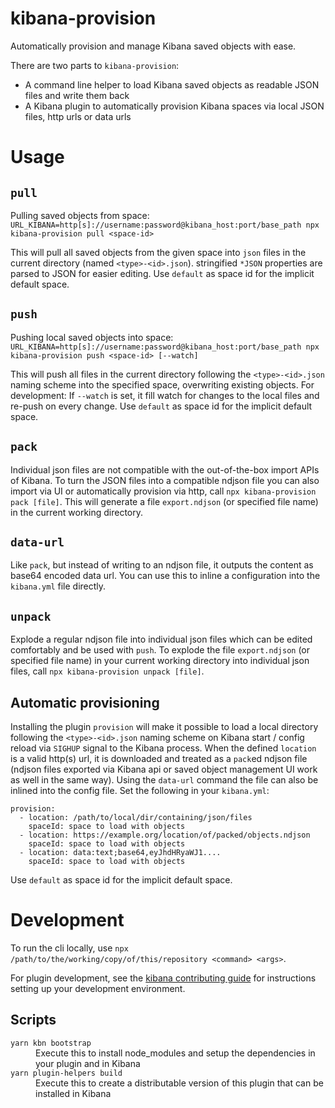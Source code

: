 # kibana-provision

Automatically provision and manage Kibana saved objects with ease.

There are two parts to `kibana-provision`:
* A command line helper to load Kibana saved objects as readable JSON files and write them back
* A Kibana plugin to automatically provision Kibana spaces via local JSON files, http urls or data urls

# Usage

## `pull`

Pulling saved objects from space: `URL_KIBANA=http[s]://username:password@kibana_host:port/base_path npx kibana-provision pull <space-id>`

This will pull all saved objects from the given space into `json` files in the current directory (named `<type>-<id>.json`). stringified `*JSON` properties are parsed to JSON for easier editing. Use `default` as space id for the implicit default space.

## `push`

Pushing local saved objects into space: `URL_KIBANA=http[s]://username:password@kibana_host:port/base_path npx kibana-provision push <space-id> [--watch]`

This will push all files in the current directory following the `<type>-<id>.json` naming scheme into the specified space, overwriting existing objects. For development: If `--watch` is set, it fill watch for changes to the local files and re-push on every change. Use `default` as space id for the implicit default space.

## `pack`

Individual json files are not compatible with the out-of-the-box import APIs of Kibana. To turn the JSON files into a compatible ndjson file you can also import via UI or automatically provision via http, call `npx kibana-provision pack [file]`. This will generate a file `export.ndjson` (or specified file name) in the current working directory.

## `data-url`

Like `pack`, but instead of writing to an ndjson file, it outputs the content as base64 encoded data url. You can use this to inline a configuration into the `kibana.yml` file directly.

## `unpack`

Explode a regular ndjson file into individual json files which can be edited comfortably and be used with `push`. To explode the file `export.ndjson` (or specified file name) in your current working directory into individual json files, call `npx kibana-provision unpack [file]`.

## Automatic provisioning

Installing the plugin `provision` will make it possible to load a local directory following the `<type>-<id>.json` naming scheme on Kibana start / config reload via `SIGHUP` signal to the Kibana process.
When the defined `location` is a valid http(s) url, it is downloaded and treated as a `pack`ed ndjson file (ndjson files exported via Kibana api or saved object management UI work as well in the same way). Using the `data-url` command the file can also be inlined into the config file.
Set the following in your `kibana.yml`:
```
provision:
  - location: /path/to/local/dir/containing/json/files
    spaceId: space to load with objects 
  - location: https://example.org/location/of/packed/objects.ndjson
    spaceId: space to load with objects 
  - location: data:text;base64,eyJhdHRyaWJ1....
    spaceId: space to load with objects 
```

Use `default` as space id for the implicit default space.

# Development

To run the cli locally, use `npx /path/to/the/working/copy/of/this/repository <command> <args>`.

For plugin development, see the [kibana contributing guide](https://github.com/elastic/kibana/blob/main/CONTRIBUTING.md) for instructions setting up your development environment.

## Scripts

<dl>
  <dt><code>yarn kbn bootstrap</code></dt>
  <dd>Execute this to install node_modules and setup the dependencies in your plugin and in Kibana</dd>

  <dt><code>yarn plugin-helpers build</code></dt>
  <dd>Execute this to create a distributable version of this plugin that can be installed in Kibana</dd>
</dl>
